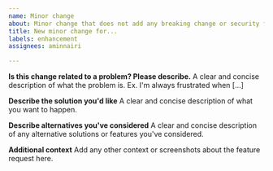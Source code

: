 ```yaml
---
name: Minor change
about: Minor change that does not add any breaking change or security fixes
title: New minor change for...
labels: enhancement
assignees: aminnairi

---
```


**Is this change related to a problem? Please describe.**
A clear and concise description of what the problem is. Ex. I'm always frustrated when [...]

**Describe the solution you'd like**
A clear and concise description of what you want to happen.

**Describe alternatives you've considered**
A clear and concise description of any alternative solutions or features you've considered.

**Additional context**
Add any other context or screenshots about the feature request here.
